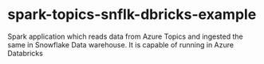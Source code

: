 # spark-topics-snflk-dbricks-example
Spark application which reads data from Azure Topics and ingested the same in Snowflake Data warehouse. It is capable of running in Azure Databricks
